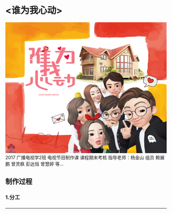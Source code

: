 # <谁为我心动>
![1](./imgs/poster.jpeg)
2017 广播电视学2班 电视节目制作课 课程期末考核 
指导老师：杨金山
组员 赖展鹏 曾灵枫 彭达恒 曾慧婷 等...


## 制作过程

### 1.分工


### 
---
